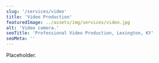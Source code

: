 ```yaml
---
slug: '/services/video'
title: 'Video Production'
featuredImage: ../assets/img/services/video.jpg
alt: 'Video camera.'
seoTitle: 'Professional Video Production, Lexington, KY'
seoMeta: ''
---
```


Placeholder.
